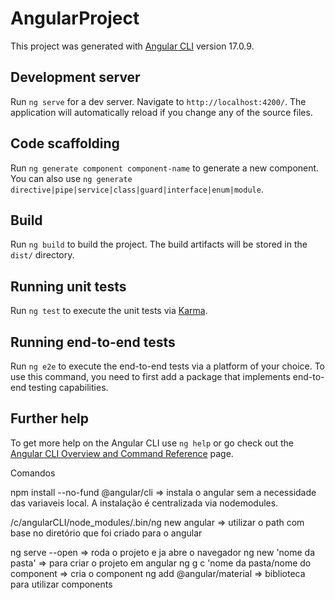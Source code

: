 # AngularProject

This project was generated with [Angular CLI](https://github.com/angular/angular-cli) version 17.0.9.

## Development server

Run `ng serve` for a dev server. Navigate to `http://localhost:4200/`. The application will automatically reload if you change any of the source files.

## Code scaffolding

Run `ng generate component component-name` to generate a new component. You can also use `ng generate directive|pipe|service|class|guard|interface|enum|module`.

## Build

Run `ng build` to build the project. The build artifacts will be stored in the `dist/` directory.

## Running unit tests

Run `ng test` to execute the unit tests via [Karma](https://karma-runner.github.io).

## Running end-to-end tests

Run `ng e2e` to execute the end-to-end tests via a platform of your choice. To use this command, you need to first add a package that implements end-to-end testing capabilities.

## Further help

To get more help on the Angular CLI use `ng help` or go check out the [Angular CLI Overview and Command Reference](https://angular.io/cli) page.


>>>>>>>>>>>>>>>>>>>>>>>>>>>>>>>>>>>>>>>>>>>>>>>>>>>>>>>>>>>>>>>>>
Comandos

npm install --no-fund @angular/cli => instala o angular sem a necessidade das variaveis local. A instalação é centralizada via nodemodules.

/c/angularCLI/node_modules/.bin/ng new angular => utilizar o path com base no diretório que foi criado para o angular

ng serve --open => roda o projeto e ja abre o navegador
ng new 'nome da pasta' => para criar o projeto em angular
ng g c 'nome da pasta/nome do component => cria o component
ng add @angular/material => biblioteca para utilizar components